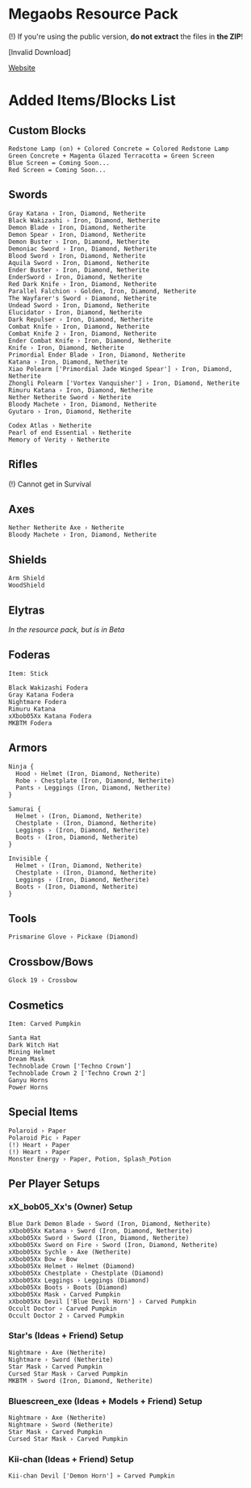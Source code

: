 # Megaobs Resource Pack

(!) If you're using the public version, **do not extract** the files in **the ZIP**!

[Invalid Download]

[Website](https://xxbob05xx.github.io/)

# Added Items/Blocks List

## Custom Blocks
```
Redstone Lamp (on) + Colored Concrete = Colored Redstone Lamp
Green Concrete + Magenta Glazed Terracotta = Green Screen
Blue Screen = Coming Soon...
Red Screen = Coming Soon...
```

## Swords
```
Gray Katana › Iron, Diamond, Netherite
Black Wakizashi › Iron, Diamond, Netherite
Demon Blade › Iron, Diamond, Netherite
Demon Spear › Iron, Diamond, Netherite
Demon Buster › Iron, Diamond, Netherite
Demoniac Sword › Iron, Diamond, Netherite
Blood Sword › Iron, Diamond, Netherite
Aquila Sword › Iron, Diamond, Netherite
Ender Buster › Iron, Diamond, Netherite
EnderSword › Iron, Diamond, Netherite
Red Dark Knife › Iron, Diamond, Netherite
Parallel Falchion › Golden, Iron, Diamond, Netherite
The Wayfarer's Sword › Diamond, Netherite
Undead Sword › Iron, Diamond, Netherite
Elucidator › Iron, Diamond, Netherite
Dark Repulser › Iron, Diamond, Netherite
Combat Knife › Iron, Diamond, Netherite
Combat Knife 2 › Iron, Diamond, Netherite
Ender Combat Knife › Iron, Diamond, Netherite
Knife › Iron, Diamond, Netherite
Primordial Ender Blade › Iron, Diamond, Netherite
Katana › Iron, Diamond, Netherite
Xiao Polearm ['Primordial Jade Winged Spear'] › Iron, Diamond, Netherite
Zhongli Polearm ['Vortex Vanquisher'] › Iron, Diamond, Netherite
Rimuru Katana › Iron, Diamond, Netherite
Nether Netherite Sword › Netherite
Bloody Machete › Iron, Diamond, Netherite
Gyutaro › Iron, Diamond, Netherite

Codex Atlas › Netherite
Pearl of end Essential › Netherite
Memory of Verity › Netherite
```

## Rifles
(!) Cannot get in Survival

## Axes
```
Nether Netherite Axe › Netherite
Bloody Machete › Iron, Diamond, Netherite
```

## Shields
```
Arm Shield
WoodShield
```

## Elytras
*In the resource pack, but is in Beta*

## Foderas
```
Item: Stick

Black Wakizashi Fodera
Gray Katana Fodera
Nightmare Fodera
Rimuru Katana
xXbob05Xx Katana Fodera
MKBTM Fodera
```

## Armors
```
Ninja {
  Hood › Helmet (Iron, Diamond, Netherite)
  Robe › Chestplate (Iron, Diamond, Netherite)
  Pants › Leggings (Iron, Diamond, Netherite)
}

Samurai {
  Helmet › (Iron, Diamond, Netherite)
  Chestplate › (Iron, Diamond, Netherite)
  Leggings › (Iron, Diamond, Netherite)
  Boots › (Iron, Diamond, Netherite)
}

Invisible {
  Helmet › (Iron, Diamond, Netherite)
  Chestplate › (Iron, Diamond, Netherite)
  Leggings › (Iron, Diamond, Netherite)
  Boots › (Iron, Diamond, Netherite)
}
```

## Tools
```
Prismarine Glove › Pickaxe (Diamond)
```

## Crossbow/Bows
```
Glock 19 › Crossbow
```

## Cosmetics
```
Item: Carved Pumpkin

Santa Hat
Dark Witch Hat
Mining Helmet
Dream Mask
Technoblade Crown ['Techno Crown']
Technoblade Crown 2 ['Techno Crown 2']
Ganyu Horns
Power Horns
```

## Special Items
```
Polaroid › Paper
Polaroid Pic › Paper
(!) Heart › Paper
(!) Heart › Paper
Monster Energy › Paper, Potion, Splash_Potion
```

## Per Player Setups

### xX_bob05_Xx's (Owner) Setup
```
Blue Dark Demon Blade › Sword (Iron, Diamond, Netherite)
xXbob05Xx Katana › Sword (Iron, Diamond, Netherite)
xXbob05Xx Sword › Sword (Iron, Diamond, Netherite)
xXbob05Xx Sword on Fire › Sword (Iron, Diamond, Netherite)
xXbob05Xx Sychle › Axe (Netherite)
xXbob05Xx Bow › Bow
xXbob05Xx Helmet › Helmet (Diamond)
xXbob05Xx Chestplate › Chestplate (Diamond)
xXbob05Xx Leggings › Leggings (Diamond)
xXbob05Xx Boots › Boots (Diamond)
xXbob05Xx Mask › Carved Pumpkin
xXbob05Xx Devil ['Blue Devil Horn'] › Carved Pumpkin
Occult Doctor › Carved Pumpkin
Occult Doctor 2 › Carved Pumpkin
```

### Star's (Ideas + Friend) Setup
```
Nightmare › Axe (Netherite)
Nightmare › Sword (Netherite)
Star Mask › Carved Pumpkin
Cursed Star Mask › Carved Pumpkin
MKBTM › Sword (Iron, Diamond, Netherite)
```

### Bluescreen_exe (Ideas + Models + Friend) Setup
```
Nightmare › Axe (Netherite)
Nightmare › Sword (Netherite)
Star Mask › Carved Pumpkin
Cursed Star Mask › Carved Pumpkin
```

### Kii-chan (Ideas + Friend) Setup
```
Kii-chan Devil ['Demon Horn'] » Carved Pumpkin
```
